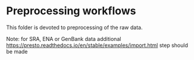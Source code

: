 Preprocessing workflows
=========================

This folder is devoted to preprocessing of the raw data.

Note: for SRA, ENA or GenBank data additional https://presto.readthedocs.io/en/stable/examples/import.html step should be made